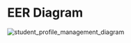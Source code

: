 # EER Diagram

![student_profile_management_diagram](https://github.com/Hieubentau/student_profile_management_data/assets/79564920/f6c5b741-8ddf-4f78-a9db-e59f29a19f23)
